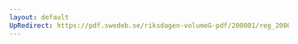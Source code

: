 ```yaml
---
layout: default
UpRedirect: https://pdf.swedeb.se/riksdagen-volumeG-pdf/200001/reg_200001/reg_200001_0532.pdf
---
```

